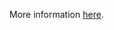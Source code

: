 More information [here](https://docs.prismacloud.io/en/enterprise-edition/policy-reference/kubernetes-policies/kubernetes-policy-index/bc-k8s-11).
